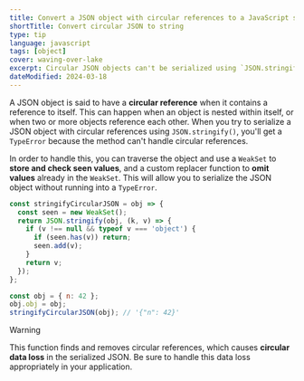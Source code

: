 ```yaml
---
title: Convert a JSON object with circular references to a JavaScript string
shortTitle: Convert circular JSON to string
type: tip
language: javascript
tags: [object]
cover: waving-over-lake
excerpt: Circular JSON objects can't be serialized using `JSON.stringify()`, but you can use this trick to handle them.
dateModified: 2024-03-18
---
```


A JSON object is said to have a **circular reference** when it contains a reference to itself. This can happen when an object is nested within itself, or when two or more objects reference each other. When you try to serialize a JSON object with circular references using `JSON.stringify()`, you'll get a `TypeError` because the method can't handle circular references.

In order to handle this, you can traverse the object and use a `WeakSet` to **store and check seen values**, and a custom replacer function to **omit values** already in the `WeakSet`. This will allow you to serialize the JSON object without running into a `TypeError`.

```js
const stringifyCircularJSON = obj => {
  const seen = new WeakSet();
  return JSON.stringify(obj, (k, v) => {
    if (v !== null && typeof v === 'object') {
      if (seen.has(v)) return;
      seen.add(v);
    }
    return v;
  });
};

const obj = { n: 42 };
obj.obj = obj;
stringifyCircularJSON(obj); // '{"n": 42}'
```

> [!WARNING]
>
> This function finds and removes circular references, which causes **circular data loss** in the serialized JSON. Be sure to handle this data loss appropriately in your application.
